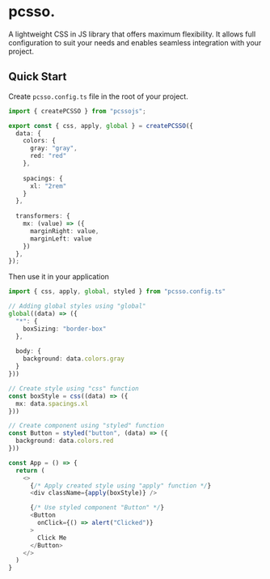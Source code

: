 # pcsso.
A lightweight CSS in JS library that offers maximum flexibility. It allows full configuration to suit your needs and enables seamless integration with your project.

## Quick Start
Create `pcsso.config.ts` file in the root of your project.
```typescript
import { createPCSSO } from "pcssojs";

export const { css, apply, global } = createPCSSO({
  data: {
    colors: {
      gray: "gray",
      red: "red"
    },
    
    spacings: {
      xl: "2rem"
    }
  },
  
  transformers: {
    mx: (value) => ({
      marginRight: value,
      marginLeft: value
    })
  },
});
```

Then use it in your application
```typescript jsx
import { css, apply, global, styled } from "pcsso.config.ts"

// Adding global styles using "global"
global((data) => ({
  "*": {
    boxSizing: "border-box"  
  },
  
  body: {
    background: data.colors.gray
  }
}))

// Create style using "css" function
const boxStyle = css((data) => ({
  mx: data.spacings.xl
}))

// Create component using "styled" function
const Button = styled("button", (data) => ({
  background: data.colors.red
}))

const App = () => {
  return (
    <>
      {/* Apply created style using "apply" function */}
      <div className={apply(boxStyle)} />

      {/* Use styled component "Button" */}
      <Button 
        onClick={() => alert("Clicked")}
      >
        Click Me
      </Button>
    </>
  )
}
```